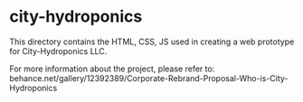 city-hydroponics
================

This directory contains the HTML, CSS, JS used in creating
a web prototype for City-Hydroponics LLC.

For more information about the project, please refer to:
behance.net/gallery/12392389/Corporate-Rebrand-Proposal-Who-is-City-Hydroponics
